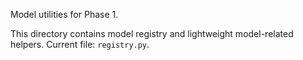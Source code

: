 Model utilities for Phase 1.

This directory contains model registry and lightweight model-related helpers. Current file: `registry.py`.

